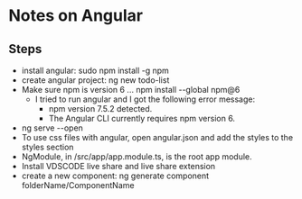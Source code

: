 #  Notes on Angular

## Steps

- install angular: sudo npm install -g npm
- create angular project: ng new todo-list
- Make sure npm is version 6 ... npm install --global npm@6
  - I tried to run angular and I got the following error message:  
    - npm version 7.5.2 detected.
    - The Angular CLI currently requires npm version 6.
- ng serve --open
- To use css files with angular, open angular.json and add the styles to the styles section
- NgModule, in /src/app/app.module.ts, is the root app module.
- Install VDSCODE live share and live share extension 
- create a new component: ng generate component folderName/ComponentName